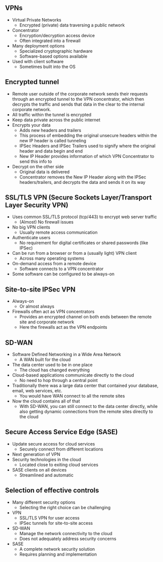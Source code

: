 ## VPNs
- Virtual Private Networks
	- Encrypted (private) data traversing a public network
- Concentrator 
	- Encryption/decryption access device
	- Often integrated into a firewall
- Many deployment options
	- Specialized cryptographic hardware
	- Software-based options available
- Used with client software
	- Sometimes built into the OS
## Encrypted tunnel
- Remote user outside of the corporate network sends their requests through an encrypted tunnel to the VPN concentrator, which then decrypts the traffic and sends that data in the clear to the internal corporate network.
- All traffic within the tunnel is encrypted
- Keep data private across the public internet
- Encrypts your data
	- Adds new headers and trailers
	- This process of embedding the original unsecure headers within the new IP header is called tunneling
	- IPSec Headers and IPSec Trailers used to signify where the original header and data begin and end
	- New IP Header provides information of which VPN Concentrator to send this info to
- Decrypt on the other side
	- Original data is delivered
	- Concentrator removes the New IP Header along with the IPSec headers/trailers, and decrypts the data and sends it on its way
## SSL/TLS VPN (Secure Sockets Layer/Transport Layer Security VPN)
- Uses common SSL/TLS protocol (tcp/443) to encrypt web server traffic
	- (Almost) No firewall issues
- No big VPN clients
	- Usually remote access communication
- Authenticate users
	- No requirement for digital certificates or shared passwords (like IPSec)
- Can be run from a browser or from a (usually light) VPN client
	- Across many operating systems
- On-demand access from a remote device
	- Software connects to a VPN concentrator
- Some software can be configured to be always-on
## Site-to-site IPSec VPN
- Always-on
	- Or almost always
- Firewalls often act as VPN concentrators
	- Provides an encrypted channel on both ends between the remote site and corporate network
	- Here the firewalls act as the VPN endpoints
## SD-WAN
- Software Defined Networking in a Wide Area Network
	- A WAN built for the cloud
- The data center used to be in one place
	- The cloud has changed everything
- Cloud-based applications communicate directly to the cloud
	- No need to hop through a central point
- Traditionally there was a large data center that contained your database, email, web services, etc.
	- You would have WAN connect to all the remote sites
- Now the cloud contains all of that
	- With SD-WAN, you can still connect to the data center directly, while also getting dynamic connections from the remote sites directly to the cloud
## Secure Access Service Edge (SASE)
- Update secure access for cloud services
	- Securely connect from different locations
- Next generation of VPN
- Security technologies in the cloud
	- Located close to exiting cloud services
- SASE clients on all devices
	- Streamlined and automatic
## Selection of effective controls
- Many different security options
	- Selecting the right choice can be challenging
- VPN
	- SSL/TLS VPN for user access
	- IPSec tunnels for site-to-site access
- SD-WAN
	- Manage the network connectivity to the cloud
	- Does not adequately address security concerns
- SASE
	- A complete network security solution
	- Requires planning and implementation